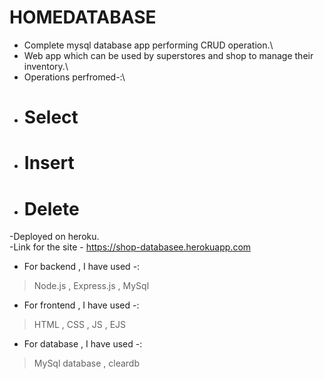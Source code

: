 # HOMEDATABASE
- Complete mysql database app performing CRUD operation.\
- Web app which can be used by superstores and shop to manage their inventory.\
- Operations perfromed-:\
- # Select
- # Insert
- # Delete
-Deployed on heroku.\
-Link for the site -  https://shop-databasee.herokuapp.com

- For backend , I have used -:
> Node.js , Express.js , MySql

- For frontend , I have used -:
> HTML , CSS , JS , EJS

- For database , I have used -:
> MySql database , cleardb



